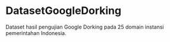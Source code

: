 # DatasetGoogleDorking
Dataset hasil pengujian Google Dorking pada 25 domain instansi pemerintahan Indonesia.
